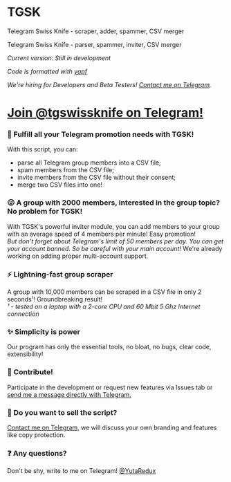 # TGSK
Telegram Swiss Knife - scraper, adder, spammer, CSV merger

Telegram Swiss Knife - parser, spammer, inviter, CSV merger

_Current version: Still in development_

_Code is formatted with [yapf](https://github.com/google/yapf)_

_We're hiring for Developers and Beta Testers! [Contact me on Telegram](https://t.me/yutaredux)._

# [Join @tgswissknife on Telegram!](https://t.me/tgswissknife)

### 📰 Fulfill all your Telegram promotion needs with TGSK!

With this script, you can:
- parse all Telegram group members into a CSV file;
- spam members from the CSV file;
- invite members from the CSV file without their consent;
- merge two CSV files into one!

### 😜 A group with 2000 members, interested in the group topic? No problem for TGSK!

With TGSK's powerful inviter module, you can add members to your group with an average speed of 4 members per minute! Easy promotion!
_<br>But don't forget about Telegram's limit of 50 members per day. You can get your account banned. So be careful with your main account!_
We're already working on adding proper multi-account support.

### ⚡ Lightning-fast group scraper

A group with 10,000 members can be scraped in a CSV file in only 2 seconds¹! Groundbreaking result!
_<br>¹ - tested on a laptop with a 2-core CPU and 60 Mbit 5 Ghz Internet connection</br>_

### ✨ Simplicity is power

Our program has only the essential tools, no bloat, no bugs, clear code, extensibility!

### 👨 Contribute!

Participate in the development or request new features via Issues tab or [send me a message directly with Telegram.](https://t.me/yutaredux)

### 🤑 Do you want to sell the script?

[Contact me on Telegram,](https://t.me/yutaredux) we will discuss your own branding and features like copy protection.

### ❓ Any questions?

Don't be shy, write to me on Telegram! [@YutaRedux](https://t.me/yutaredux)
